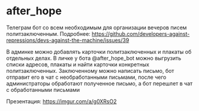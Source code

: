 # after_hope
Телеграм бот со всем необходимым для организации вечеров писем политзаключенным. 
Подробнее: https://github.com/developers-against-repressions/devs-against-the-machine/issues/39

В админке можно добавлять карточки политзаключенных и плакаты об отдельных делах.
В личке у бота @after_hope_bot можно выгрузить списки адресов, плакаты и найти карточки конкретных политзаключенных.
Заключенному можно написать письмо, бот отправит его в чат с необработанными письмами, после чего администраторы обработают полученное письмо, а бот перешлет в чат с обработанными письмами

Презентация: https://imgur.com/a/g0XRsO2
